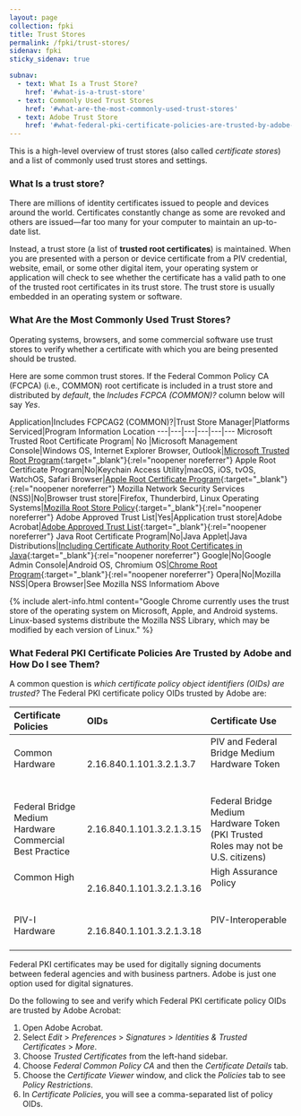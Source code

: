 ```yaml
---
layout: page
collection: fpki
title: Trust Stores
permalink: /fpki/trust-stores/
sidenav: fpki
sticky_sidenav: true

subnav:
  - text: What Is a Trust Store?
    href: '#what-is-a-trust-store'
  - text: Commonly Used Trust Stores
    href: '#what-are-the-most-commonly-used-trust-stores'
  - text: Adobe Trust Store
    href: '#what-federal-pki-certificate-policies-are-trusted-by-adobe-and-how-do-i-see-them'
---
```


This is a high-level overview of trust stores (also called *certificate stores*) and a list of commonly used trust stores and settings. 

### What Is a trust store?
There are millions of identity certificates issued to people and devices around the world.  Certificates constantly change as some are revoked and others are issued&mdash;far too many for your computer to maintain an up-to-date list.  

Instead, a trust store (a list of **trusted root certificates**) is maintained.  When you are presented with a person or device certificate from a PIV credential, website, email, or some other digital item, your operating system or application will check to see whether the certificate has a valid path to one of the trusted root certificates in its trust store. The trust store is usually embedded in an operating system or software.

### What Are the Most Commonly Used Trust Stores?
Operating systems, browsers, and some commercial software use trust stores to verify whether a certificate with which you are being presented should be trusted. 

Here are some common trust stores. If the Federal Common Policy CA (FCPCA) (i.e., COMMON) root certificate is included in a trust store and distributed by _default_, the _Includes FCPCA (COMMON)?_ column below will say _Yes_.  

Application|Includes FCPCAG2 (COMMON)?|Trust Store Manager|Platforms Serviced|Program Information Location
---|---|---|---|---|---
Microsoft Trusted Root Certificate Program| No |Microsoft Management Console|Windows OS, Internet Explorer Browser, Outlook|[Microsoft Trusted Root Program](http://aka.ms/RootCert){:target="_blank"}{:rel="noopener noreferrer"} 
Apple Root Certificate Program|No|Keychain Access Utility|macOS, iOS, tvOS, WatchOS, Safari Browser|[Apple Root Certificate Program](https://www.apple.com/certificateauthority/ca_program.html){:target="_blank"}{:rel="noopener noreferrer"} 
Mozilla Network Security Services (NSS)|No|Browser trust store|Firefox, Thunderbird, Linux Operating Systems|[Mozilla Root Store Policy](https://www.mozilla.org/en-US/about/governance/policies/security-group/certs/policy/){:target="_blank"}{:rel="noopener noreferrer"} 
Adobe Approved Trust List|Yes|Application trust store|Adobe Acrobat|[Adobe Approved Trust List](https://helpx.adobe.com/acrobat/kb/approved-trust-list2.html){:target="_blank"}{:rel="noopener noreferrer"} 
Java Root Certificate Program|No|Java Applet|Java Distributions|[Including Certificate Authority Root Certificates in Java](http://www.oracle.com/technetwork/java/javase/javasecarootcertsprogram-1876540.html){:target="_blank"}{:rel="noopener noreferrer"} 
Google|No|Google Admin Console|Android OS, Chromium OS|[Chrome Root Program](https://www.chromium.org/Home/chromium-security/root-ca-policy){:target="_blank"}{:rel="noopener noreferrer"} 
Opera|No|Mozilla NSS|Opera Browser|See Mozilla NSS Informatiom Above

{% include alert-info.html content="Google Chrome currently uses the trust store of the operating system on Microsoft, Apple, and Android systems. Linux-based systems distribute the Mozilla NSS Library, which may be modified by each version of Linux." %}

### What Federal PKI Certificate Policies Are Trusted by Adobe and How Do I see Them?

A common question is *which certificate policy object identifiers (OIDs) are trusted?* The Federal PKI certificate policy OIDs trusted by Adobe are:

| Certificate Policies | OIDs | Certificate Use |
|:---------------------|:-----|:----------------|
| Common Hardware                               | 2.16.840.1.101.3.2.1.3.7  | PIV and Federal Bridge Medium Hardware Token                                      |
| Federal Bridge Medium Hardware Commercial Best Practice | 2.16.840.1.101.3.2.1.3.15 | Federal Bridge Medium Hardware Token (PKI Trusted Roles may not be U.S. citizens) |
| Common High                                   | 2.16.840.1.101.3.2.1.3.16 | High Assurance Policy                                                             |
| PIV-I Hardware                                | 2.16.840.1.101.3.2.1.3.18 | PIV-Interoperable                                                                 |

Federal PKI certificates may be used for digitally signing documents between federal agencies and with business partners.  Adobe is just one option used for digital signatures.

Do the following to see and verify which Federal PKI certificate policy OIDs are trusted by Adobe Acrobat:

  1. Open Adobe Acrobat.  
  1. Select _Edit_ > _Preferences_ > _Signatures_ > _Identities & Trusted Certificates_ > _More_.
  2. Choose _Trusted Certificates_ from the left-hand sidebar.  
  3. Choose _Federal Common Policy CA_ and then the _Certificate Details_ tab.
  3. Choose the _Certificate Viewer_ window, and click the _Policies_ tab to see _Policy Restrictions_. 
  4. In _Certificate Policies_, you will see a comma-separated list of policy OIDs.
